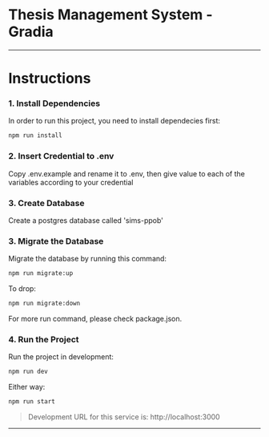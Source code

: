 # Thesis Management System - Gradia

---

# Instructions

### 1. Install Dependencies

In order to run this project, you need to install dependecies first:

```bash
npm run install
```

### 2. Insert Credential to .env

Copy .env.example and rename it to .env, then give value to each of the variables according to your credential

### 3. Create Database

Create a postgres database called 'sims-ppob'

### 3. Migrate the Database
Migrate the database by running this command:

```bash
npm run migrate:up
```

To drop:

```bash
npm run migrate:down
```

For more run command, please check package.json.

### 4. Run the Project

Run the project in development:

```bash
npm run dev
```

Either way:

```bash
npm run start
```

> Development URL for this service is: http://localhost:3000

---